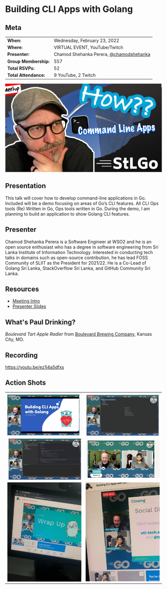 # Building CLI Apps with Golang

## Meta 
| | |
| --- | --- |
| **When:** | Wednesday, February 23, 2022 |
| **Where:** | VIRTUAL EVENT, YouTube/Twitch |
| **Presenter:** | Chamod Shehanka Perera, [@chamodshehanka](https://twitter.com/chamodshehanka) |
| **Group Membership:** | 557 |
| **Total RSVPs:** | 52 |
| **Total Attendance:** | 9 YouTube, 2 Twitch |

![](images/commandline-apps-in-go.png)

## Presentation
This talk will cover how to develop command-line applications in Go. Included will be a demo focusing on areas of Go’s CLI features. All CLI Ops tools (Re) Written in Go, Ops tools written in Go. During the demo, I am planning to build an application to show Golang CLI features.

## Presenter
Chamod Shehanka Perera is a Software Engineer at WSO2 and he is an open source enthusiast who has a degree in software engineering from Sri Lanka Institute of Information Technology. Interested in conducting tech talks in domains such as open-source contribution, he has lead FOSS Community of SLIIT as the President for 2021/22. He is a Co-Lead of Golang Sri Lanka, StackOverflow Sri Lanka, and GitHub Community Sri Lanka.

## Resources
* [Meeting Intro](Meeting-Intro.pdf)
* [Presenter Slides](Building\%20CLI\%20Apps\%20with\%20Golang-2.pdf)

## What's Paul Drinking?
*Boulevard Tart Apple Radler* from [Boulevard Brewing Company](https://www.boulevard.com/), Kansas City, MO.

## Recording
https://youtu.be/ez1j4a5dfxs

## Action Shots
|  |  |
| --- | --- |
| ![](images/20220223-01.jpg) | ![](images/20220223-01.png) |
| ![](images/20220223-02.png) | ![](images/20220223-00.jpg) |
| ![](images/20220223-02.jpg) | ![](images/20220223-03.jpg) |

